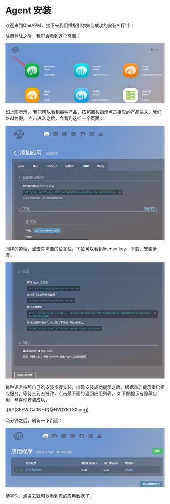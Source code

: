 # Agent 安装

欢迎来到OneAPM，接下来我们将指引你如何成功的安装AI探针：

注册登陆之后，我们会看到这个页面：


![](11.png)


如上图所示， 我们可以看到每种产品，按照箭头指示点击相应的产品进入，我们以AI为例。
点击进入之后，会看到这样一个页面：

![](3.png)

同样的道理，点击你需要的语言栏，下拉可以看到license key、下载、安装步骤。

![](4.png)

每种语言按照自己的安装步骤安装，出现安装成功提示之后，根据重启提示重启相应服务，等待三到五分钟，点击最下面的返回应用列表。
如下图提示有隐藏应用，恭喜你安装成功。

![](Y(SEEWIGJ0N~R}@HVQYKTX0.png)

两分钟之后，刷新一下页面：

![](6.png) 
  
  恭喜你，点进去就可以看到您的应用数据了。  